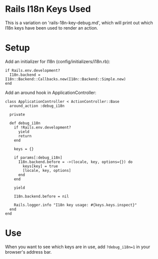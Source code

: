 # Rails I18n Keys Used

This is a variation on 'rails-18n-key-debug.md', which will print out which
I18n keys have been used to render an action.

# Setup

Add an initializer for I18n (config/initializers/i18n.rb):

```
if Rails.env.development?
  I18n.backend = I18n::Backend::Callbacks.new(I18n::Backend::Simple.new)
end
```

Add an around hook in ApplicationController:

```
class ApplicationController < ActionController::Base
  around_action :debug_i18n

  private

  def debug_i18n
    if !Rails.env.development?
      yield
      return
    end

    keys = {}

    if params[:debug_i18n]
      I18n.backend.before = ->(locale, key, options={}) do
        keys[key] = true
        [locale, key, options]
      end
    end

    yield

    I18n.backend.before = nil

    Rails.logger.info "I18n key usage: #{keys.keys.inspect}"
  end
end
```

# Use

When you want to see which keys are in use, add `?debug_i18n=1` in your
browser's address bar.
